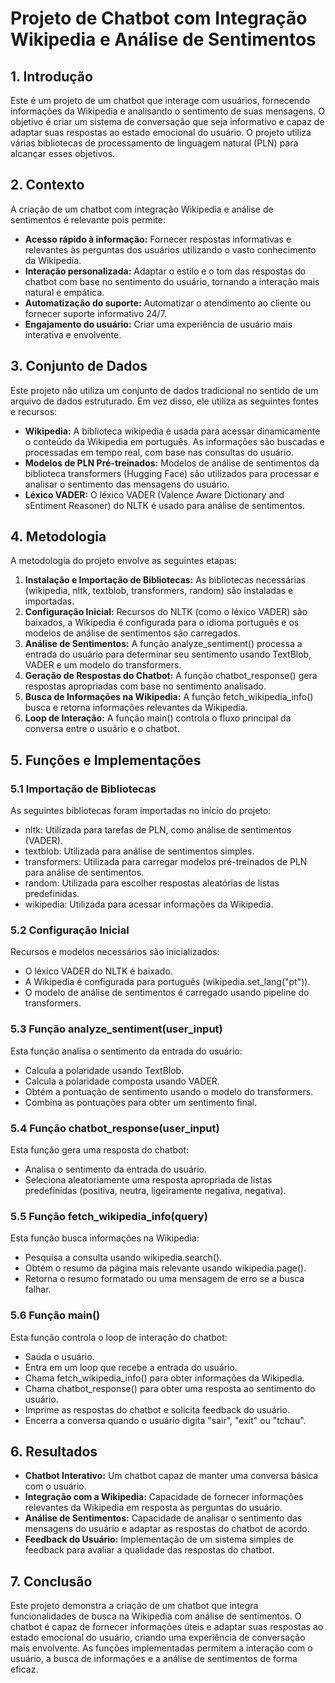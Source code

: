 # **Projeto de Chatbot com Integração Wikipedia e Análise de Sentimentos**

## **1\. Introdução**

Este é um projeto de um chatbot que interage com usuários, fornecendo informações da Wikipedia e analisando o sentimento de suas mensagens. O objetivo é criar um sistema de conversação que seja informativo e capaz de adaptar suas respostas ao estado emocional do usuário. O projeto utiliza várias bibliotecas de processamento de linguagem natural (PLN) para alcançar esses objetivos.

## **2\. Contexto**

A criação de um chatbot com integração Wikipedia e análise de sentimentos é relevante pois permite:

* **Acesso rápido à informação:** Fornecer respostas informativas e relevantes às perguntas dos usuários utilizando o vasto conhecimento da Wikipedia.  
* **Interação personalizada:** Adaptar o estilo e o tom das respostas do chatbot com base no sentimento do usuário, tornando a interação mais natural e empática.  
* **Automatização do suporte:** Automatizar o atendimento ao cliente ou fornecer suporte informativo 24/7.  
* **Engajamento do usuário:** Criar uma experiência de usuário mais interativa e envolvente.

## **3\. Conjunto de Dados**

Este projeto não utiliza um conjunto de dados tradicional no sentido de um arquivo de dados estruturado. Em vez disso, ele utiliza as seguintes fontes e recursos:

* **Wikipedia:** A biblioteca wikipedia é usada para acessar dinamicamente o conteúdo da Wikipedia em português. As informações são buscadas e processadas em tempo real, com base nas consultas do usuário.  
* **Modelos de PLN Pré-treinados:** Modelos de análise de sentimentos da biblioteca transformers (Hugging Face) são utilizados para processar e analisar o sentimento das mensagens do usuário.  
* **Léxico VADER:** O léxico VADER (Valence Aware Dictionary and sEntiment Reasoner) do NLTK é usado para análise de sentimentos.

## **4\. Metodologia**

A metodologia do projeto envolve as seguintes etapas:

1. **Instalação e Importação de Bibliotecas:** As bibliotecas necessárias (wikipedia, nltk, textblob, transformers, random) são instaladas e importadas.  
2. **Configuração Inicial:** Recursos do NLTK (como o léxico VADER) são baixados, a Wikipedia é configurada para o idioma português e os modelos de análise de sentimentos são carregados.  
3. **Análise de Sentimentos:** A função analyze\_sentiment() processa a entrada do usuário para determinar seu sentimento usando TextBlob, VADER e um modelo do transformers.  
4. **Geração de Respostas do Chatbot:** A função chatbot\_response() gera respostas apropriadas com base no sentimento analisado.  
5. **Busca de Informações na Wikipedia:** A função fetch\_wikipedia\_info() busca e retorna informações relevantes da Wikipedia.  
6. **Loop de Interação:** A função main() controla o fluxo principal da conversa entre o usuário e o chatbot.

## **5\. Funções e Implementações**

### **5.1 Importação de Bibliotecas**

As seguintes bibliotecas foram importadas no início do projeto:

* nltk: Utilizada para tarefas de PLN, como análise de sentimentos (VADER).  
* textblob: Utilizada para análise de sentimentos simples.  
* transformers: Utilizada para carregar modelos pré-treinados de PLN para análise de sentimentos.  
* random: Utilizada para escolher respostas aleatórias de listas predefinidas.  
* wikipedia: Utilizada para acessar informações da Wikipedia.

### **5.2 Configuração Inicial**

Recursos e modelos necessários são inicializados:

* O léxico VADER do NLTK é baixado.  
* A Wikipedia é configurada para português (wikipedia.set\_lang("pt")).  
* O modelo de análise de sentimentos é carregado usando pipeline do transformers.

### **5.3 Função analyze\_sentiment(user\_input)**

Esta função analisa o sentimento da entrada do usuário:

* Calcula a polaridade usando TextBlob.  
* Calcula a polaridade composta usando VADER.  
* Obtém a pontuação de sentimento usando o modelo do transformers.  
* Combina as pontuações para obter um sentimento final.

### **5.4 Função chatbot\_response(user\_input)**

Esta função gera uma resposta do chatbot:

* Analisa o sentimento da entrada do usuário.  
* Seleciona aleatoriamente uma resposta apropriada de listas predefinidas (positiva, neutra, ligeiramente negativa, negativa).

### **5.5 Função fetch\_wikipedia\_info(query)**

Esta função busca informações na Wikipedia:

* Pesquisa a consulta usando wikipedia.search().  
* Obtém o resumo da página mais relevante usando wikipedia.page().  
* Retorna o resumo formatado ou uma mensagem de erro se a busca falhar.

### **5.6 Função main()**

Esta função controla o loop de interação do chatbot:

* Saúda o usuário.  
* Entra em um loop que recebe a entrada do usuário.  
* Chama fetch\_wikipedia\_info() para obter informações da Wikipedia.  
* Chama chatbot\_response() para obter uma resposta ao sentimento do usuário.  
* Imprime as respostas do chatbot e solicita feedback do usuário.  
* Encerra a conversa quando o usuário digita "sair", "exit" ou "tchau".

## **6\. Resultados**

* **Chatbot Interativo:** Um chatbot capaz de manter uma conversa básica com o usuário.  
* **Integração com a Wikipedia:** Capacidade de fornecer informações relevantes da Wikipedia em resposta às perguntas do usuário.  
* **Análise de Sentimentos:** Capacidade de analisar o sentimento das mensagens do usuário e adaptar as respostas do chatbot de acordo.  
* **Feedback do Usuário:** Implementação de um sistema simples de feedback para avaliar a qualidade das respostas do chatbot.

## **7\. Conclusão**

Este projeto demonstra a criação de um chatbot que integra funcionalidades de busca na Wikipedia com análise de sentimentos. O chatbot é capaz de fornecer informações úteis e adaptar suas respostas ao estado emocional do usuário, criando uma experiência de conversação mais envolvente. As funções implementadas permitem a interação com o usuário, a busca de informações e a análise de sentimentos de forma eficaz.
